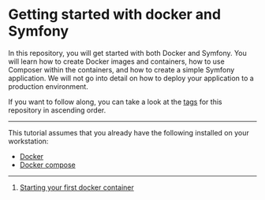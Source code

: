 # Getting started with docker and Symfony

In this repository, you will get started with both Docker and Symfony.
You will learn how to create Docker images and containers, how to use Composer within the containers, and how to create a simple Symfony application.
We will not go into detail on how to deploy your application to a production environment.

If you want to follow along, you can take a look at the [tags](https://github.com/EngineerAirhead/docker-symfony-tutorial/tags) for this repository in ascending order.

---

This tutorial assumes that you already have the following installed on your workstation:

- [Docker](https://docs.docker.com/get-docker/)
- [Docker compose](https://docs.docker.com/compose/install/)

---

1. [Starting your first docker container](./tutorial/01-starting-your-first-container.md)
